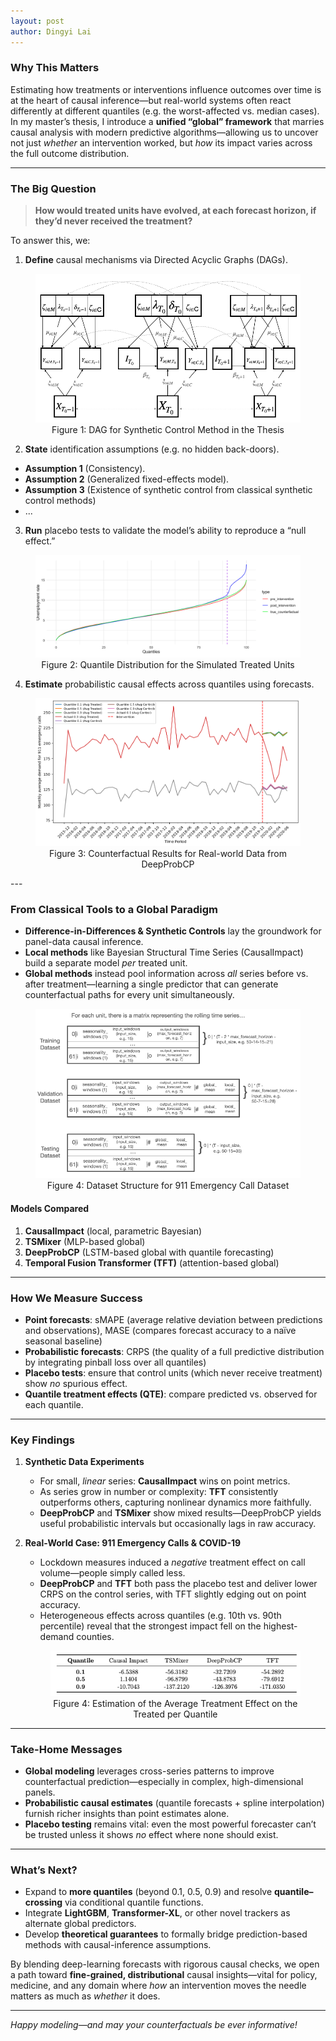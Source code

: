 ```yaml
---
layout: post
author: Dingyi Lai
---
```


### Why This Matters  
Estimating how treatments or interventions influence outcomes over time is at the heart of causal inference—but real-world systems often react differently at different quantiles (e.g. the worst-affected vs. median cases). In my master’s thesis, I introduce a **unified “global” framework** that marries causal analysis with modern predictive algorithms—allowing us to uncover not just *whether* an intervention worked, but *how* its impact varies across the full outcome distribution.

---

### The Big Question  
> **How would treated units have evolved, at each forecast horizon, if they’d never received the treatment?** 

To answer this, we:
1. **Define** causal mechanisms via Directed Acyclic Graphs (DAGs).  
<figure>
  <img
  src="https://raw.githubusercontent.com/Dingyi-Lai/Dingyi-Lai.github.io/main/_images/PCE_DAG_corrected.png"
  alt="Conceptual table">
   <figcaption style="display:block; text-align:center;">
    Figure 1: DAG for Synthetic Control Method in the Thesis
  </figcaption>
</figure>

2. **State** identification assumptions (e.g. no hidden back-doors).  
- **Assumption 1** (Consistency). 
- **Assumption 2** (Generalized fixed-effects model). 
- **Assumption 3** (Existence of synthetic control from classical synthetic control methods)
- ...

3. **Run** placebo tests to validate the model’s ability to reproduce a “null effect.”  
<figure>
  <img
  src="https://raw.githubusercontent.com/Dingyi-Lai/Dingyi-Lai.github.io/main/_images/PCE_unrate_prob.png"
  alt="Conceptual table">
   <figcaption style="display:block; text-align:center;">
    Figure 2: Quantile Distribution for the Simulated Treated Units
  </figcaption>
</figure>

4. **Estimate** probabilistic causal effects across quantiles using forecasts.
<figure>
  <img
  src="https://raw.githubusercontent.com/Dingyi-Lai/Dingyi-Lai.github.io/main/_images/PCE_911DeepProbCP.png"
  alt="Conceptual table">
   <figcaption style="display:block; text-align:center;">
    Figure 3: Counterfactual Results for Real-world Data from DeepProbCP
  </figcaption>
</figure>
---

### From Classical Tools to a Global Paradigm  
- **Difference-in-Differences & Synthetic Controls** lay the groundwork for panel-data causal inference.  
- **Local methods** like Bayesian Structural Time Series (CausalImpact) build a separate model *per* treated unit.  
- **Global methods** instead pool information across *all* series before vs. after treatment—learning a single predictor that can generate counterfactual paths for every unit simultaneously.
<figure>
  <img
  src="https://raw.githubusercontent.com/Dingyi-Lai/Dingyi-Lai.github.io/main/_images/PCE_DeepProbCP_dataset_structure.png"
  alt="Conceptual table">
   <figcaption style="display:block; text-align:center;">
    Figure 4: Dataset Structure for 911 Emergency Call Dataset
  </figcaption>
</figure>

#### Models Compared  
1. **CausalImpact** (local, parametric Bayesian)  
2. **TSMixer** (MLP-based global)  
3. **DeepProbCP** (LSTM-based global with quantile forecasting)  
4. **Temporal Fusion Transformer (TFT)** (attention-based global)

---

### How We Measure Success  
- **Point forecasts**: sMAPE (average relative deviation between predictions and observations), MASE (compares forecast accuracy to a naïve seasonal baseline)  
- **Probabilistic forecasts**: CRPS (the quality of a full predictive distribution by integrating pinball loss over all quantiles)
- **Placebo tests**: ensure that control units (which never receive treatment) show *no* spurious effect.  
- **Quantile treatment effects (QTE)**: compare predicted vs. observed for each quantile.

---

### Key Findings  

1. **Synthetic Data Experiments**  
   - For small, *linear* series: **CausalImpact** wins on point metrics.  
   - As series grow in number or complexity: **TFT** consistently outperforms others, capturing nonlinear dynamics more faithfully.  
   - **DeepProbCP** and **TSMixer** show mixed results—DeepProbCP yields useful probabilistic intervals but occasionally lags in raw accuracy.

2. **Real-World Case: 911 Emergency Calls & COVID-19**  
   - Lockdown measures induced a *negative* treatment effect on call volume—people simply called less.  
   - **DeepProbCP** and **TFT** both pass the placebo test and deliver lower CRPS on the control series, with TFT slightly edging out on point accuracy.  
   - Heterogeneous effects across quantiles (e.g. 10th vs. 90th percentile) reveal that the strongest impact fell on the highest-demand counties.
   <figure>
   <img
   src="https://raw.githubusercontent.com/Dingyi-Lai/Dingyi-Lai.github.io/main/_images/PCE_ATE_prob.png"
   alt="Conceptual table">
      <figcaption style="display:block; text-align:center;">
      Figure 4: Estimation of the Average Treatment Effect on the Treated per Quantile
   </figcaption>
   </figure>

---

### Take-Home Messages  
- **Global modeling** leverages cross-series patterns to improve counterfactual prediction—especially in complex, high-dimensional panels.  
- **Probabilistic causal estimates** (quantile forecasts + spline interpolation) furnish richer insights than point estimates alone.  
- **Placebo testing** remains vital: even the most powerful forecaster can’t be trusted unless it shows *no* effect where none should exist.

---

### What’s Next?  
- Expand to **more quantiles** (beyond 0.1, 0.5, 0.9) and resolve **quantile–crossing** via conditional quantile functions.  
- Integrate **LightGBM**, **Transformer-XL**, or other novel trackers as alternate global predictors.  
- Develop **theoretical guarantees** to formally bridge prediction-based methods with causal-inference assumptions.

By blending deep-learning forecasts with rigorous causal checks, we open a path toward **fine-grained, distributional** causal insights—vital for policy, medicine, and any domain where *how* an intervention moves the needle matters as much as *whether* it does.

---

*Happy modeling—and may your counterfactuals be ever informative!*